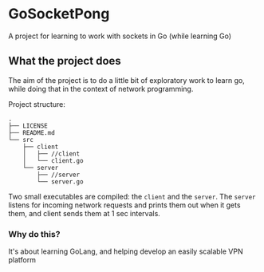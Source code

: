 # GoSocketPong
A project for learning to work with sockets in Go (while learning Go)

## What the project does
The aim of the project is to do a little bit of exploratory work to learn go, while doing that in the context of network programming.

Project structure:
```
.
├── LICENSE
├── README.md
└── src
    ├── client
    │   ├── //client
    │   └── client.go
    └── server
        ├── //server
        └── server.go
```

Two small executables are compiled: the `client` and the `server`. The `server` listens for incoming network requests and 
prints them out when it gets them, and client sends them at 1 sec intervals.

### Why do this?
It's about learning GoLang, and helping develop an easily scalable VPN platform